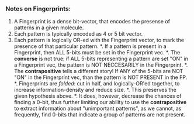 ### Notes on Fingerprints:

1. A Fingerprint is a dense bit-vector, that encodes the presense of patterns
in a given molecule. 
2. Each pattern is typically encoded as 4 or 5 bit vector.
3. Each pattern is logically OR-ed with the Fingerprint vector, to mark the
presence of that particular pattern.
  *. If a pattern is present in a Fingerprint, then ALL 5-bits must be set in
  the Fingerprint vec.
  *. The **converse** is not true: if ALL 5-bits representing a pattern are set
  "ON" in a Fingerprint vec, the pattern is NOT NECCESARILY in the Fingerprint.
  *. The **contrapositive** tells a different story! If ANY of the 5-bits are
  NOT "ON" in the Fingerprint vec, than the pattern is NOT PRESENT in the FP.
  *. Fingerprints are *folded*: cut in half, and logically-OR'ed together, to
  increase information-density and reduce size.
  *. This preserves the given hypothesis above.
  *. It does, however, decrease the chances of finding a 0-bit, thus further
  limiting our ability to use the **contrapositive** to extract information
  about "unimportant patterns", as we cannot, as frequently, find 0-bits that
  indicate a group of patterns are not present.
